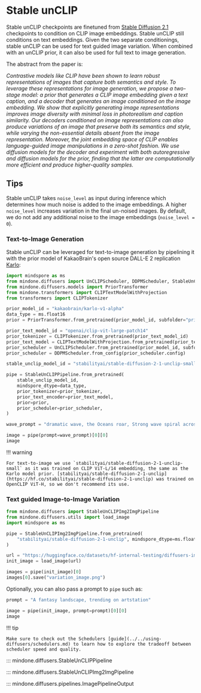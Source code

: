 <!--Copyright 2024 The HuggingFace Team. All rights reserved.

Licensed under the Apache License, Version 2.0 (the "License"); you may not use this file except in compliance with
the License. You may obtain a copy of the License at

http://www.apache.org/licenses/LICENSE-2.0

Unless required by applicable law or agreed to in writing, software distributed under the License is distributed on
an "AS IS" BASIS, WITHOUT WARRANTIES OR CONDITIONS OF ANY KIND, either express or implied. See the License for the
specific language governing permissions and limitations under the License.
-->

# Stable unCLIP

Stable unCLIP checkpoints are finetuned from [Stable Diffusion 2.1](./stable_diffusion/stable_diffusion_2.md) checkpoints to condition on CLIP image embeddings.
Stable unCLIP still conditions on text embeddings. Given the two separate conditionings, stable unCLIP can be used
for text guided image variation. When combined with an unCLIP prior, it can also be used for full text to image generation.

The abstract from the paper is:

*Contrastive models like CLIP have been shown to learn robust representations of images that capture both semantics and style. To leverage these representations for image generation, we propose a two-stage model: a prior that generates a CLIP image embedding given a text caption, and a decoder that generates an image conditioned on the image embedding. We show that explicitly generating image representations improves image diversity with minimal loss in photorealism and caption similarity. Our decoders conditioned on image representations can also produce variations of an image that preserve both its semantics and style, while varying the non-essential details absent from the image representation. Moreover, the joint embedding space of CLIP enables language-guided image manipulations in a zero-shot fashion. We use diffusion models for the decoder and experiment with both autoregressive and diffusion models for the prior, finding that the latter are computationally more efficient and produce higher-quality samples.*

## Tips

Stable unCLIP takes  `noise_level` as input during inference which determines how much noise is added to the image embeddings. A higher `noise_level` increases variation in the final un-noised images. By default, we do not add any additional noise to the image embeddings (`noise_level = 0`).

### Text-to-Image Generation
Stable unCLIP can be leveraged for text-to-image generation by pipelining it with the prior model of KakaoBrain's open source DALL-E 2 replication [Karlo](https://huggingface.co/kakaobrain/karlo-v1-alpha):

```python
import mindspore as ms
from mindone.diffusers import UnCLIPScheduler, DDPMScheduler, StableUnCLIPPipeline
from mindone.diffusers.models import PriorTransformer
from mindone.transformers import CLIPTextModelWithProjection
from transformers import CLIPTokenizer

prior_model_id = "kakaobrain/karlo-v1-alpha"
data_type = ms.float16
prior = PriorTransformer.from_pretrained(prior_model_id, subfolder="prior", mindspore_dtype=data_type)

prior_text_model_id = "openai/clip-vit-large-patch14"
prior_tokenizer = CLIPTokenizer.from_pretrained(prior_text_model_id)
prior_text_model = CLIPTextModelWithProjection.from_pretrained(prior_text_model_id, mindspore_dtype=data_type)
prior_scheduler = UnCLIPScheduler.from_pretrained(prior_model_id, subfolder="prior_scheduler")
prior_scheduler = DDPMScheduler.from_config(prior_scheduler.config)

stable_unclip_model_id = "stabilityai/stable-diffusion-2-1-unclip-small"

pipe = StableUnCLIPPipeline.from_pretrained(
    stable_unclip_model_id,
    mindspore_dtype=data_type,
    prior_tokenizer=prior_tokenizer,
    prior_text_encoder=prior_text_model,
    prior=prior,
    prior_scheduler=prior_scheduler,
)

wave_prompt = "dramatic wave, the Oceans roar, Strong wave spiral across the oceans as the waves unfurl into roaring crests; perfect wave form; perfect wave shape; dramatic wave shape; wave shape unbelievable; wave; wave shape spectacular"

image = pipe(prompt=wave_prompt)[0][0]
image
```

!!! warning

	For text-to-image we use `stabilityai/stable-diffusion-2-1-unclip-small` as it was trained on CLIP ViT-L/14 embedding, the same as the Karlo model prior. [stabilityai/stable-diffusion-2-1-unclip](https://hf.co/stabilityai/stable-diffusion-2-1-unclip) was trained on OpenCLIP ViT-H, so we don't recommend its use.



### Text guided Image-to-Image Variation

```python
from mindone.diffusers import StableUnCLIPImg2ImgPipeline
from mindone.diffusers.utils import load_image
import mindspore as ms

pipe = StableUnCLIPImg2ImgPipeline.from_pretrained(
    "stabilityai/stable-diffusion-2-1-unclip", mindspore_dtype=ms.float16, variant="fp16"
)

url = "https://huggingface.co/datasets/hf-internal-testing/diffusers-images/resolve/main/stable_unclip/tarsila_do_amaral.png"
init_image = load_image(url)

images = pipe(init_image)[0]
images[0].save("variation_image.png")
```

Optionally, you can also pass a prompt to `pipe` such as:

```python
prompt = "A fantasy landscape, trending on artstation"

image = pipe(init_image, prompt=prompt)[0][0]
image
```

!!! tip

	Make sure to check out the Schedulers [guide](../../using-diffusers/schedulers.md) to learn how to explore the tradeoff between scheduler speed and quality.

::: mindone.diffusers.StableUnCLIPPipeline

::: mindone.diffusers.StableUnCLIPImg2ImgPipeline

::: mindone.diffusers.pipelines.ImagePipelineOutput
